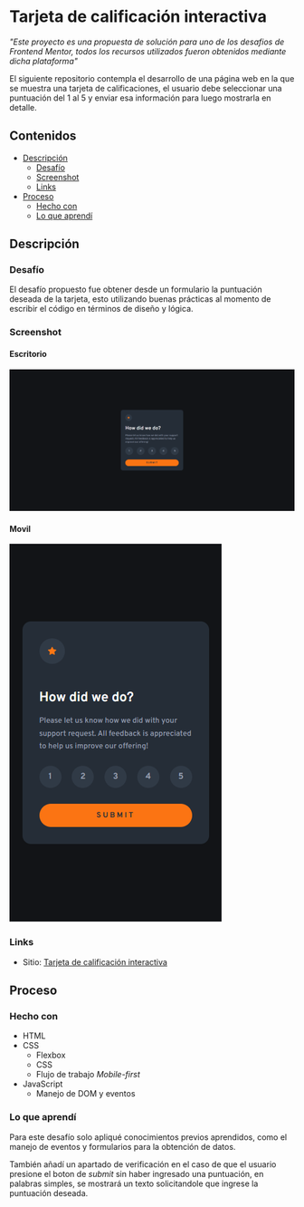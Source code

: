 # Tarjeta de calificación interactiva

_"Este proyecto es una propuesta de solución para uno de los desafios de Frontend Mentor, todos los recursos utilizados fueron obtenidos mediante dicha plataforma"_

El siguiente repositorio contempla el desarrollo de una página web en la que se muestra una tarjeta de calificaciones, el usuario debe seleccionar una puntuación del 1 al 5 y enviar esa información para luego mostrarla en detalle.

## Contenidos

- [Descripción](#descripción)
  - [Desafío](#desafío)
  - [Screenshot](#screenshot)
  - [Links](#links)
- [Proceso](#proceso)
  - [Hecho con](#hecho-con)
  - [Lo que aprendí](#lo-que-aprendí)

## Descripción

### Desafío

El desafío propuesto fue obtener desde un formulario la puntuación deseada de la tarjeta, esto utilizando buenas prácticas al momento de escribir el código en términos de diseño y lógica.

### Screenshot

#### Escritorio
![](./images/example-desktop.png)

#### Movil
![](./images/example-mobile.png)

### Links

- Sitio: [Tarjeta de calificación interactiva](https://f-avalos.github.io/Interactive-Rating-Component/)

## Proceso

### Hecho con

- HTML
- CSS
  - Flexbox
  - CSS
  - Flujo de trabajo _Mobile-first_
- JavaScript
  - Manejo de DOM y eventos

### Lo que aprendí

Para este desafío solo apliqué conocimientos previos aprendidos, como el manejo de eventos y formularios para la obtención de datos.

También añadí un apartado de verificación en el caso de que el usuario presione el boton de _submit_ sin haber ingresado una puntuación, en palabras simples, se mostrará un texto solicitandole que ingrese la puntuación deseada.